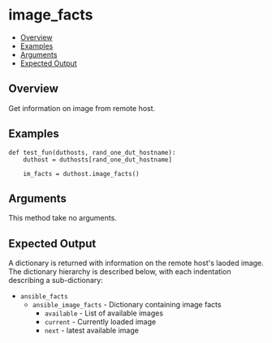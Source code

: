 # image_facts

- [Overview](#overview)
- [Examples](#examples)
- [Arguments](#arguments)
- [Expected Output](#expected-output)

## Overview
Get information on image from remote host.

## Examples
```
def test_fun(duthosts, rand_one_dut_hostname):
    duthost = duthosts[rand_one_dut_hostname]

    im_facts = duthost.image_facts()
```

## Arguments
This method take no arguments.

## Expected Output
A dictionary is returned with information on the remote host's laoded image. The dictionary hierarchy is described below, with each indentation describing a sub-dictionary:

- `ansible_facts`
    - `ansible_image_facts` - Dictionary containing image facts
        - `available` - List of available images
        - `current` - Currently loaded image
        - `next` - latest available image
        